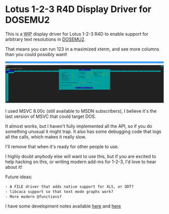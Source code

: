 # Lotus 1-2-3 R4D Display Driver for DOSEMU2

This is a <abbr title="Work in Progress">WIP</abbr> display driver for
Lotus 1-2-3 R4D to enable support for arbitrary text resolutions in
[DOSEMU2](https://github.com/dosemu2/dosemu2).

That means you can run 123 in a maximized xterm, and see more columns than
you could possibly want!

![screenshot](screenshot.png)

I used MSVC 8.00c (still available to MSDN subscribers), I believe it's the
last version of MSVC that could target DOS.

It almost works, but I haven't fully implemented all the API, so if you do
something unusual it might trap. It also has some debugging code that logs
all the calls, which makes it really slow.

I'll remove that when it's ready for other people to use.

I highly doubt anybody else will want to use this, but if you are excited
to help hacking on this, or writing modern add-ins for 1-2-3, I'd love to hear
about it!

Future ideas:

    - A FILE driver that adds native support for XLS, or ODT?
    - libcaca support so that text mode graphs work?
    - More modern @functions?

I have some development notes available
[here](https://lock.cmpxchg8b.com/lotus123.html) and
[here](https://lock.cmpxchg8b.com/lotusinternals.html)

